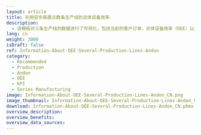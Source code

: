 ```yaml
---
layout: article
title: 利用安东板展示数条生产线的总体设备效率
description: 
  - 该模板对三条生产线的数据进行了可视化，包括当前的客户订单、总体设备效率（OEE）以及生产线上各个工作站的状态。利用交通信号灯的颜色使用规则（安东板），用户可以快速找出当前哪里出现故障，并迅速地采取行动进行补救。
lang: cn
weight: 3000
isDraft: false
ref: Information-About-OEE-Several-Production-Lines-Andon
category:
  - Recommended
  - Production
  - Andon
  - OEE
  - KPI
  - Series Manufacturing
image: Information-About-OEE-Several-Production-Lines-Andon_CN.png
image_thumbnail: Information-About-OEE-Several-Production-Lines-Andon_CN_thumbnail.png
download: Information-About-OEE-Several-Production-Lines-Andon_CN.pbmx
overview_description:
overview_benefits:
overview_data_sources:
---
```

